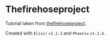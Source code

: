 # Thefirehoseproject

Tutorial taken from [thefirehoseproject](http://phoenix.thefirehoseproject.com/).

Created with `Elixir` `v1.2.3` and `Phoenix` `v1.1.4`.
